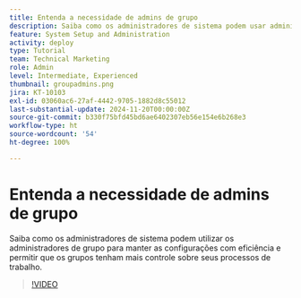 ```yaml
---
title: Entenda a necessidade de admins de grupo
description: Saiba como os administradores de sistema podem usar administradores de grupo para ajudar a manter as configurações do [!DNL Workfront] e, ao mesmo tempo, conceder aos grupos mais controle sobre o trabalho.
feature: System Setup and Administration
activity: deploy
type: Tutorial
team: Technical Marketing
role: Admin
level: Intermediate, Experienced
thumbnail: groupadmins.png
jira: KT-10103
exl-id: 03060ac6-27af-4442-9705-1882d8c55012
last-substantial-update: 2024-11-20T00:00:00Z
source-git-commit: b330f75bfd45bd6ae6402307eb56e154e6b268e3
workflow-type: ht
source-wordcount: '54'
ht-degree: 100%

---
```


# Entenda a necessidade de admins de grupo

Saiba como os administradores de sistema podem utilizar os administradores de grupo para manter as configurações com eficiência e permitir que os grupos tenham mais controle sobre seus processos de trabalho.

>[!VIDEO](https://video.tv.adobe.com/v/3439323/?quality=12&learn=on&enablevpops)


